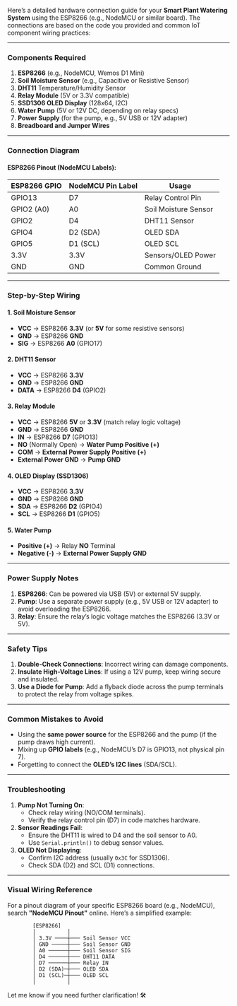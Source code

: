 Here’s a detailed hardware connection guide for your **Smart Plant Watering System** using the ESP8266 (e.g., NodeMCU or similar board). The connections are based on the code you provided and common IoT component wiring practices:

---

### **Components Required**
1. **ESP8266** (e.g., NodeMCU, Wemos D1 Mini)
2. **Soil Moisture Sensor** (e.g., Capacitive or Resistive Sensor)
3. **DHT11** Temperature/Humidity Sensor
4. **Relay Module** (5V or 3.3V compatible)
5. **SSD1306 OLED Display** (128x64, I2C)
6. **Water Pump** (5V or 12V DC, depending on relay specs)
7. **Power Supply** (for the pump, e.g., 5V USB or 12V adapter)
8. **Breadboard and Jumper Wires**

---

### **Connection Diagram**
#### **ESP8266 Pinout** (NodeMCU Labels):
| ESP8266 GPIO | NodeMCU Pin Label | Usage                  |
|--------------|-------------------|------------------------|
| GPIO13       | D7                | Relay Control Pin      |
| GPIO2 (A0)   | A0                | Soil Moisture Sensor   |
| GPIO2        | D4                | DHT11 Sensor           |
| GPIO4        | D2 (SDA)          | OLED SDA               |
| GPIO5        | D1 (SCL)          | OLED SCL               |
| 3.3V         | 3.3V              | Sensors/OLED Power     |
| GND          | GND               | Common Ground          |

---

### **Step-by-Step Wiring**
#### **1. Soil Moisture Sensor**
- **VCC** → ESP8266 **3.3V** (or **5V** for some resistive sensors)
- **GND** → ESP8266 **GND**
- **SIG** → ESP8266 **A0** (GPIO17)

#### **2. DHT11 Sensor**
- **VCC** → ESP8266 **3.3V**
- **GND** → ESP8266 **GND**
- **DATA** → ESP8266 **D4** (GPIO2)

#### **3. Relay Module**
- **VCC** → ESP8266 **5V** or **3.3V** (match relay logic voltage)
- **GND** → ESP8266 **GND**
- **IN** → ESP8266 **D7** (GPIO13)
- **NO** (Normally Open) → **Water Pump Positive (+)**  
- **COM** → **External Power Supply Positive (+)**  
- **External Power GND** → **Pump GND**

#### **4. OLED Display (SSD1306)**
- **VCC** → ESP8266 **3.3V**
- **GND** → ESP8266 **GND**
- **SDA** → ESP8266 **D2** (GPIO4)
- **SCL** → ESP8266 **D1** (GPIO5)

#### **5. Water Pump**
- **Positive (+)** → Relay **NO** Terminal  
- **Negative (-)** → **External Power Supply GND**

---

### **Power Supply Notes**
1. **ESP8266**: Can be powered via USB (5V) or external 5V supply.
2. **Pump**: Use a separate power supply (e.g., 5V USB or 12V adapter) to avoid overloading the ESP8266.
3. **Relay**: Ensure the relay’s logic voltage matches the ESP8266 (3.3V or 5V).

---

### **Safety Tips**
1. **Double-Check Connections**: Incorrect wiring can damage components.
2. **Insulate High-Voltage Lines**: If using a 12V pump, keep wiring secure and insulated.
3. **Use a Diode for Pump**: Add a flyback diode across the pump terminals to protect the relay from voltage spikes.

---

### **Common Mistakes to Avoid**
- Using the **same power source** for the ESP8266 and the pump (if the pump draws high current).
- Mixing up **GPIO labels** (e.g., NodeMCU’s D7 is GPIO13, not physical pin 7).
- Forgetting to connect the **OLED’s I2C lines** (SDA/SCL).

---

### **Troubleshooting**
1. **Pump Not Turning On**:
   - Check relay wiring (NO/COM terminals).
   - Verify the relay control pin (D7) in code matches hardware.
2. **Sensor Readings Fail**:
   - Ensure the DHT11 is wired to D4 and the soil sensor to A0.
   - Use `Serial.println()` to debug sensor values.
3. **OLED Not Displaying**:
   - Confirm I2C address (usually `0x3C` for SSD1306).
   - Check SDA (D2) and SCL (D1) connections.

---

### **Visual Wiring Reference**
For a pinout diagram of your specific ESP8266 board (e.g., NodeMCU), search **"NodeMCU Pinout"** online. Here’s a simplified example:
```
        [ESP8266]
        │          │
        │ 3.3V ────┼─── Soil Sensor VCC
        │ GND ─────┼─── Soil Sensor GND
        │ A0 ──────┼─── Soil Sensor SIG
        │ D4 ──────┼─── DHT11 DATA
        │ D7 ──────┼─── Relay IN
        │ D2 (SDA)─┼─── OLED SDA
        │ D1 (SCL)─┼─── OLED SCL
        │          │
```

Let me know if you need further clarification! 🛠️
